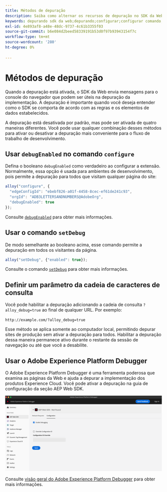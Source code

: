 ```yaml
---
title: Métodos de depuração
description: Saiba como alternar os recursos de depuração no SDK da Web.
keywords: depurando sdk da web;depurando;configurar;configurar comando;depurar comando;edgeConfigId;setDebug;debugEnabled;debug;
exl-id: 4e893af8-a48e-48dc-9737-4c61b3355f03
source-git-commit: b6e084d2beed58339191b53d0f97b93943154f7c
workflow-type: tm+mt
source-wordcount: '280'
ht-degree: 0%

---
```


# Métodos de depuração

Quando a depuração está ativada, o SDK da Web envia mensagens para o console do navegador que podem ser úteis na depuração da implementação. A depuração é importante quando você deseja entender como o SDK se comporta de acordo com as regras e os elementos de dados estabelecidos.

A depuração está desativada por padrão, mas pode ser ativada de quatro maneiras diferentes. Você pode usar qualquer combinação desses métodos para ativar ou desativar a depuração mais conveniente para o fluxo de trabalho de desenvolvimento.

## Usar `debugEnabled` no comando `configure`

Defina o booleano `debugEnabled` como verdadeiro ao configurar a extensão. Normalmente, essa opção é usada para ambientes de desenvolvimento, pois permite a depuração para todos que visitam qualquer página do site:

```js
alloy("configure", {
  "edgeConfigId": "ebebf826-a01f-4458-8cec-ef61de241c93",
  "orgId": "ADB3LETTERSANDNUMBERS@AdobeOrg",
  "debugEnabled": true
});
```

Consulte [`debugEnabled`](../commands/configure/debugenabled.md) para obter mais informações.

## Usar o comando `setDebug`

De modo semelhante ao booleano acima, esse comando permite a depuração em todos os visitantes da página.

```js
alloy("setDebug", {"enabled": true});
```

Consulte o comando [`setDebug`](../commands/setdebug.md) para obter mais informações.

## Definir um parâmetro da cadeia de caracteres de consulta

Você pode habilitar a depuração adicionando a cadeia de consulta `?alloy_debug=true` ao final de qualquer URL. Por exemplo:

`http://example.com/?alloy_debug=true`

Esse método se aplica somente ao computador local, permitindo depurar sites de produção sem ativar a depuração para todos. Habilitar a depuração dessa maneira permanece ativo durante o restante da sessão de navegação ou até que você a desabilite.

## Usar o Adobe Experience Platform Debugger

O Adobe Experience Platform Debugger é uma ferramenta poderosa que examina as páginas da Web e ajuda a depurar a implementação dos produtos Experience Cloud. Você pode ativar a depuração na guia de configuração da seção AEP Web SDK.

![Habilitar depurador](../assets/enable-debugging.png)

Consulte [visão geral do Adobe Experience Platform Debugger](/help/debugger/home.md) para obter mais informações.
